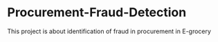 # Procurement-Fraud-Detection
This project is about identification of fraud in procurement in E-grocery
